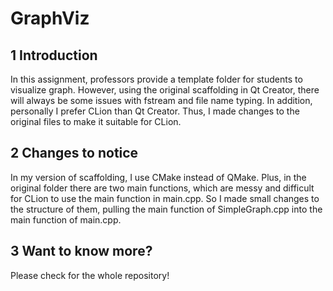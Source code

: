 # GraphViz

## 1 Introduction

In this assignment, professors provide a template folder for students to visualize graph. However, using the original scaffolding 
in Qt Creator, there will always be some issues with fstream and file name typing. In addition, personally I prefer CLion than Qt 
Creator. Thus, I made changes to the original files to make it suitable for CLion.

## 2 Changes to notice

In my version of scaffolding, I use CMake instead of QMake. Plus, in the original folder there are two main functions, which are 
messy and difficult for CLion to use the main function in main.cpp. So I made small changes to the structure of them, pulling the 
main function of SimpleGraph.cpp into the main function of main.cpp.

## 3 Want to know more?

Please check for the whole repository!
